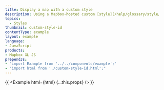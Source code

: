 ```yaml
---
title: Display a map with a custom style
description: Using a Mapbox-hosted custom [style](/help/glossary/style/).
topics:
  - Styles
thumbnail: custom-style-id
contentType: example
layout: example
language:
- JavaScript
products:
- Mapbox GL JS
prependJs:
- "import Example from '../../components/example';"
- "import html from './custom-style-id.html';"
---
```


{{ <Example html={html} {...this.props} /> }}
